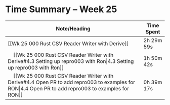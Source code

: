 # Time Summary – Week 25

| Note/Heading | Time Spent |
|--------------|------------|
| [[Wk 25 000 Rust CSV Reader Writer with Derive]] | 2h 29m 59s |
| &nbsp;&nbsp;&nbsp;&nbsp;[[Wk 25 000 Rust CSV Reader Writer with Derive#4.3 Setting up repro003 with Ron\|4.3 Setting up repro003 with Ron]] | 1h 50m 42s |
| &nbsp;&nbsp;&nbsp;&nbsp;[[Wk 25 000 Rust CSV Reader Writer with Derive#4.4 Open PR to add repro003 to examples for RON\|4.4 Open PR to add repro003 to examples for RON]] | 0h 39m 17s |

